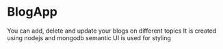 # BlogApp
You can add, delete and update your blogs on different topics
It is created using nodejs and mongodb
semantic UI is used for styling
